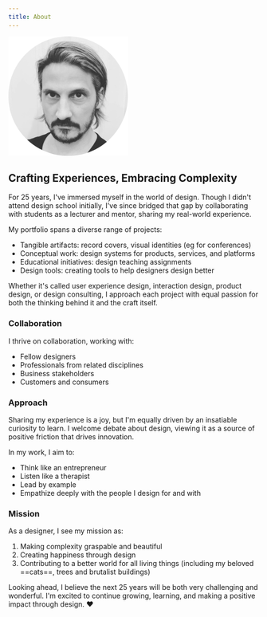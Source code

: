 ```yaml
---
title: About
---
```


![Data Robo](./assets/ch.png)

## Crafting Experiences, Embracing Complexity
For 25 years, I've immersed myself in the world of design. Though I didn't attend design school initially, I've since bridged that gap by collaborating with students as a lecturer and mentor, sharing my real-world experience. 

My portfolio spans a diverse range of projects:

* Tangible artifacts: record covers, visual identities (eg for conferences) 
* Conceptual work: design systems for products, services, and platforms 
* Educational initiatives: design teaching assignments 
* Design tools: creating tools to help designers design better 

Whether it's called user experience design, interaction design, product design, or design consulting, I approach each project with equal passion for both the thinking behind it and the craft itself. 

### Collaboration
I thrive on collaboration, working with:

* Fellow designers
* Professionals from related disciplines
* Business stakeholders
* Customers and consumers

### Approach
Sharing my experience is a joy, but I'm equally driven by an insatiable curiosity to learn. I welcome debate about design, viewing it as a source of positive friction that drives innovation.

In my work, I aim to:

* Think like an entrepreneur
* Listen like a therapist
* Lead by example
* Empathize deeply with the people I design for and with

### Mission
As a designer, I see my mission as:

1. Making complexity graspable and beautiful
2. Creating happiness through design
3. Contributing to a better world for all living things (including my beloved ==cats==, trees and brutalist buildings)

Looking ahead, I believe the next 25 years will be both very challenging and wonderful. I'm excited to continue growing, learning, and making a positive impact through design. ♥️